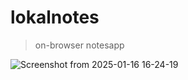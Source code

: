 # lokalnotes
 > on-browser notesapp


![Screenshot from 2025-01-16 16-24-19](https://github.com/user-attachments/assets/b5efb2c6-80e9-4208-9faa-5219cf17afee)
